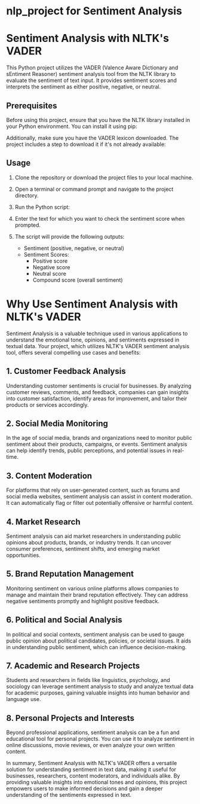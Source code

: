 # nlp_project for Sentiment Analysis 
# Sentiment Analysis with NLTK's VADER

This Python project utilizes the VADER (Valence Aware Dictionary and sEntiment Reasoner) sentiment analysis tool from the NLTK library to evaluate the sentiment of text input. It provides sentiment scores and interprets the sentiment as either positive, negative, or neutral.

## Prerequisites

Before using this project, ensure that you have the NLTK library installed in your Python environment. You can install it using pip:

Additionally, make sure you have the VADER lexicon downloaded. The project includes a step to download it if it's not already available:


## Usage

1. Clone the repository or download the project files to your local machine.

2. Open a terminal or command prompt and navigate to the project directory.

3. Run the Python script:


4. Enter the text for which you want to check the sentiment score when prompted.

5. The script will provide the following outputs:
   - Sentiment (positive, negative, or neutral)
   - Sentiment Scores:
     - Positive score
     - Negative score
     - Neutral score
     - Compound score (overall sentiment)

# Why Use Sentiment Analysis with NLTK's VADER

Sentiment Analysis is a valuable technique used in various applications to understand the emotional tone, opinions, and sentiments expressed in textual data. Your project, which utilizes NLTK's VADER sentiment analysis tool, offers several compelling use cases and benefits:

## 1. Customer Feedback Analysis

Understanding customer sentiments is crucial for businesses. By analyzing customer reviews, comments, and feedback, companies can gain insights into customer satisfaction, identify areas for improvement, and tailor their products or services accordingly.

## 2. Social Media Monitoring

In the age of social media, brands and organizations need to monitor public sentiment about their products, campaigns, or events. Sentiment analysis can help identify trends, public perceptions, and potential issues in real-time.

## 3. Content Moderation

For platforms that rely on user-generated content, such as forums and social media websites, sentiment analysis can assist in content moderation. It can automatically flag or filter out potentially offensive or harmful content.

## 4. Market Research

Sentiment analysis can aid market researchers in understanding public opinions about products, brands, or industry trends. It can uncover consumer preferences, sentiment shifts, and emerging market opportunities.

## 5. Brand Reputation Management

Monitoring sentiment on various online platforms allows companies to manage and maintain their brand reputation effectively. They can address negative sentiments promptly and highlight positive feedback.

## 6. Political and Social Analysis

In political and social contexts, sentiment analysis can be used to gauge public opinion about political candidates, policies, or societal issues. It aids in understanding public sentiment, which can influence decision-making.

## 7. Academic and Research Projects

Students and researchers in fields like linguistics, psychology, and sociology can leverage sentiment analysis to study and analyze textual data for academic purposes, gaining valuable insights into human behavior and language use.

## 8. Personal Projects and Interests

Beyond professional applications, sentiment analysis can be a fun and educational tool for personal projects. You can use it to analyze sentiment in online discussions, movie reviews, or even analyze your own written content.

In summary, Sentiment Analysis with NLTK's VADER offers a versatile solution for understanding sentiment in text data, making it useful for businesses, researchers, content moderators, and individuals alike. By providing valuable insights into emotional tones and opinions, this project empowers users to make informed decisions and gain a deeper understanding of the sentiments expressed in text.


